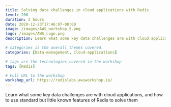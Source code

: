```yaml
---
title: Solving data challenges in cloud applications with Redis 
level: 200
duration: 2 hours
date: 2020-12-23T17:46:07-08:00
image: /images/AWS_workshop_5.png
logo: /images/AWS_Logo.png
description: Learn what some key data challenges are with cloud applications, and how to use standard but little known features of Redis to solve them

# categories is the overall themes covered. 
categories: [Data-management, Cloud-applications]

# tags are the technologies covered in the workshop
tags: [Redis]

# Full URL to the workshop
workshop_url: https://redislabs.awsworkshop.io/
---
```


Learn what some key data challenges are with cloud applications, and how to use standard but little known features of Redis to solve them